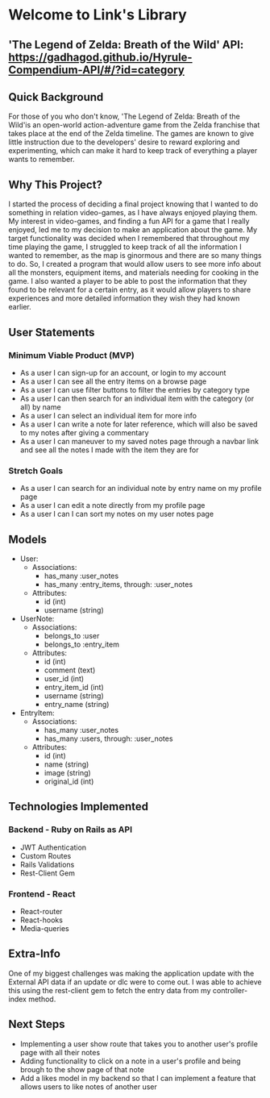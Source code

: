 # Welcome to Link's Library

## 'The Legend of Zelda: Breath of the Wild' API: https://gadhagod.github.io/Hyrule-Compendium-API/#/?id=category

## Quick Background
For those of you who don't know, 'The Legend of Zelda: Breath of the Wild'is an open-world action-adventure game from the Zelda franchise that takes place at the end of the Zelda timeline. The games are known to give little instruction due to the developers' desire to reward exploring and experimenting, which can make it hard to keep track of everything a player wants to remember.

## Why This Project?
I started the process of deciding a final project knowing that I wanted to do something in relation video-games, as I have always enjoyed playing them. My interest in video-games, and finding a fun API for a game that I really enjoyed, led me to my decision to make an application about the game. My target functionality was decided when I remembered that throughout my time playing the game, I struggled to keep track of all the information I wanted to remember, as the map is ginormous and there are so many things to do. So, I created a program that would allow users to see more info about all the monsters, equipment items, and materials needing for cooking in the game. I also wanted a player to be able to post the information that they found to be relevant for a certain entry, as it would allow players to share experiences and more detailed information they wish they had known earlier. 

## User Statements
### Minimum Viable Product (MVP)
- As a user I can sign-up for an account, or login to my account
- As a user I can see all the entry items on a browse page
- As a user I can use filter buttons to filter the entries by category type
- As a user I can then search for an individual item with the category (or all) by name
- As a user I can select an individual item for more info
- As a user I can write a note for later reference, which will also be saved to my notes after giving a commentary
- As a user I can maneuver to my saved notes page through a navbar link and see all the notes I made with the item they are for
### Stretch Goals
- As a user I can search for an individual note by entry name on my profile page
- As a user I can edit a note directly from my profile page
- As a user I can I can sort my notes on my user notes page

## Models
- User:
  - Associations: 
    - has_many :user_notes
    - has_many :entry_items, through: :user_notes
  - Attributes:
    - id (int)
    - username (string)
- UserNote:
  - Associations: 
    - belongs_to :user
    - belongs_to :entry_item
  - Attributes:
    - id (int)
    - comment (text)
    - user_id (int)
    - entry_item_id (int)
    - username (string)
    - entry_name (string)
- EntryItem:
  - Associations: 
    - has_many :user_notes
    - has_many :users, through: :user_notes
  - Attributes:
    - id (int)
    - name (string)
    - image (string)
    - original_id (int)

## Technologies Implemented
### Backend - Ruby on Rails as API
- JWT Authentication
- Custom Routes
- Rails Validations
- Rest-Client Gem
### Frontend - React
- React-router
- React-hooks
- Media-queries

## Extra-Info
One of my biggest challenges was making the application update with the External API data if an update or dlc were to come out. I was able to achieve this using the rest-client gem to fetch the entry data from my controller-index method.

## Next Steps
- Implementing a user show route that takes you to another user's profile page with all their notes
- Adding functionality to click on a note in a user's profile and being brough to the show page of that note
- Add a likes model in my backend so that I can implement a feature that allows users to like notes of another user